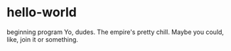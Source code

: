 # hello-world
beginning program
Yo, dudes. The empire's pretty chill. Maybe you could, like, join it or something.

